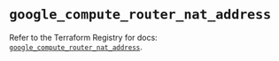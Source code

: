 # `google_compute_router_nat_address`

Refer to the Terraform Registry for docs: [`google_compute_router_nat_address`](https://registry.terraform.io/providers/hashicorp/google-beta/6.48.0/docs/resources/google_compute_router_nat_address).

